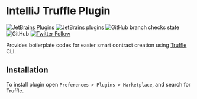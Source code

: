 # IntelliJ Truffle Plugin

[![JetBrains Plugins](https://img.shields.io/jetbrains/plugin/v/18559-truffle)](https://plugins.jetbrains.com/plugin/18559-truffle)
[![JetBrains plugins](https://img.shields.io/jetbrains/plugin/d/18559-truffle)](https://plugins.jetbrains.com/plugin/18559-truffle)
![GitHub branch checks state](https://img.shields.io/github/checks-status/nekofar/intellij-truffle/master)
![GitHub](https://img.shields.io/github/license/nekofar/intellij-truffle)
[![Twitter Follow](https://img.shields.io/twitter/follow/nekofar?style=flat)](https://twitter.com/nekofar)

Provides boilerplate codes for easier smart contract creation using <a href="https://trufflesuite.com/truffle/">Truffle</a> CLI.

## Installation

To install plugin open `Preferences > Plugins > Marketplace`, and search for Truffle.